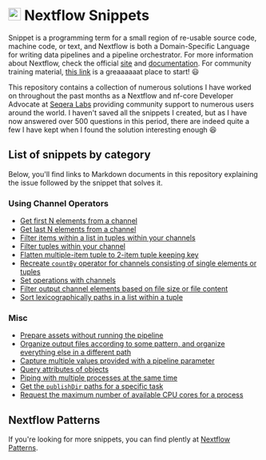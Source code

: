 # <img width=25 height=25 src="https://github.com/nextflow-io/trademark/blob/master/nextflow-icon-128x128.png?raw=true"> Nextflow Snippets

Snippet is a programming term for a small region of re-usable source code, machine code, or text, and Nextflow is both a Domain-Specific Language for writing data pipelines and a pipeline orchestrator. For more information about Nextflow, check the official [site](https://www.nextflow.io) and [documentation](https://www.nextflow.io/docs/latest/). For community training material, [this link](https://training.nextflow.io) is a greaaaaaat place to start! :smiley:

This repository contains a collection of numerous solutions I have worked on throughout the past months as a Nextflow and nf-core Developer Advocate at [Seqera Labs](https://seqera.io) providing community support to numerous users around the world. I haven't saved all the snippets I created, but as I have now answered over 500 questions in this period, there are indeed quite a few I have kept when I found the solution interesting enough :satisfied:

## List of snippets by category
Below, you'll find links to Markdown documents in this repository explaining the issue followed by the snippet that solves it.

### Using Channel Operators
  - [Get first N elements from a channel](snippets/get_first_N_from_channel.md)
  - [Get last N elements from a channel](snippets/get_last_N_from_channel.md)
  - [Filter items within a list in tuples within your channels](snippets/filter_items_within_tuples_within_your_channel.md)
  - [Filter tuples within your channel](snippets/filter_tuples_within_your_channel.md)
  - [Flatten multiple-item tuple to 2-item tuple keeping key](snippets/flatten_multiple_item_tuples_to_simple_tuple.md)
  - [Recreate `countBy` operator for channels consisting of single elements or tuples](snippets/countBy.md)
  - [Set operations with channels](snippets/set_operations.md)
  - [Filter output channel elements based on file size or file content](snippets/filter_based_on_size_content.md)
  - [Sort lexicographically paths in a list within a tuple](snippets/sort_lexicographically_list_in_tuple.md)

### Misc
  - [Prepare assets without running the pipeline](snippets/prepare_assets_wo_running_pipeline.md)
  - [Organize output files according to some pattern, and organize everything else in a different path](snippets/organize_publishdir_rest.md)
  - [Capture multiple values provided with a pipeline parameter](snippets/capture_multi_values_pipeline_parameter.md)
  - [Query attributes of objects](snippets/query_object_attributes.md)
  - [Piping with multiple processes at the same time](snippets/pipe_multiple_processes.md)
  - [Get the `publishDir` paths for a specific task](snippets/get_task_publishDir.md)
  - [Request the maximum number of available CPU cores for a process](snippets/get_max_avail_cpus.md)
  ## Nextflow Patterns
  If you're looking for more snippets, you can find plently at [Nextflow Patterns](https://nextflow-io.github.io/patterns/).
